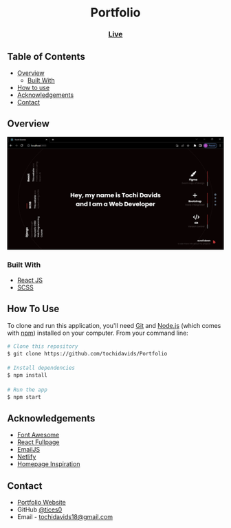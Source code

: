 <!-- Please update value in the {}  -->

<h1 align="center">Portfolio</h1>

<div align="center">
  <h3>
    <a href="https://tochidavids.netlify.app">
      Live
    </a>
  </h3>
</div>

<!-- TABLE OF CONTENTS -->

## Table of Contents

-   [Overview](#overview)
    -   [Built With](#built-with)
-   [How to use](#how-to-use)
-   [Acknowledgements](#acknowledgements)
-   [Contact](#contact)

<!-- OVERVIEW -->

## Overview

![screenshot](./screenshot.png)

### Built With

<!-- This section should list any major frameworks that you built your project using. Here are a few examples.-->

-   [React JS](https://reactjs.org/)
-   [SCSS](https://sass-lang.com/)

## How To Use

<!-- Example: -->

To clone and run this application, you'll need [Git](https://git-scm.com) and [Node.js](https://nodejs.org/en/download/) (which comes with [npm](http://npmjs.com)) installed on your computer. From your command line:

```bash
# Clone this repository
$ git clone https://github.com/tochidavids/Portfolio

# Install dependencies
$ npm install

# Run the app
$ npm start
```

## Acknowledgements

<!-- This section should list any articles or add-ons/plugins that helps you to complete the project. This is optional but it will help you in the future. For example: -->

-   [Font Awesome](https://fontawesome.com/)
-   [React Fullpage](https://reactjsexample.com/a-react-implementation-of-fullpage-js/)
-   [EmailJS](https://emailjs.com)
-   [Netlify](https://netlify.com/)
-   [Homepage Inspiration](https://cdn.dribbble.com/users/1665579/screenshots/11106956/media/ad7637ac30cc1f116ffaea3b970b4fa7.jpg)

## Contact

-   [Portfolio Website](https://tochidavids.netlify.app)
-   GitHub [@tices0](https://github.com/tochidavids)
-   Email - tochidavids18@gmail.com

